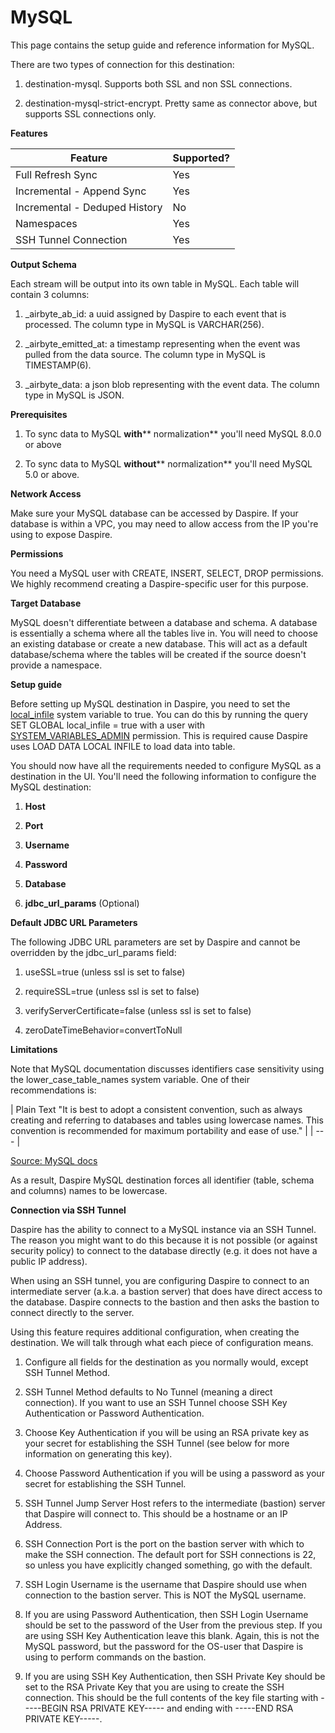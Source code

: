 # MySQL

This page contains the setup guide and reference information for MySQL.

There are two types of connection for this destination:

1. destination-mysql. Supports both SSL and non SSL connections.

1. destination-mysql-strict-encrypt. Pretty same as connector above, but supports SSL connections only.

**Features**

| Feature | Supported? |
| --- | --- |
| Full Refresh Sync | Yes |
| Incremental - Append Sync | Yes |
| Incremental - Deduped History | No |
| Namespaces | Yes |
| SSH Tunnel Connection | Yes |

**Output Schema**

Each stream will be output into its own table in MySQL. Each table will contain 3 columns:

1. \_airbyte\_ab\_id: a uuid assigned by Daspire to each event that is processed. The column type in MySQL is VARCHAR(256).

1. \_airbyte\_emitted\_at: a timestamp representing when the event was pulled from the data source. The column type in MySQL is TIMESTAMP(6).

1. \_airbyte\_data: a json blob representing with the event data. The column type in MySQL is JSON.

**Prerequisites**

1. To sync data to MySQL **with**** normalization** you'll need MySQL 8.0.0 or above

1. To sync data to MySQL **without**** normalization** you'll need MySQL 5.0 or above.

**Network Access**

Make sure your MySQL database can be accessed by Daspire. If your database is within a VPC, you may need to allow access from the IP you're using to expose Daspire.

**Permissions**

You need a MySQL user with CREATE, INSERT, SELECT, DROP permissions. We highly recommend creating a Daspire-specific user for this purpose.

**Target Database**

MySQL doesn't differentiate between a database and schema. A database is essentially a schema where all the tables live in. You will need to choose an existing database or create a new database. This will act as a default database/schema where the tables will be created if the source doesn't provide a namespace.

**Setup guide**

Before setting up MySQL destination in Daspire, you need to set the [local\_infile](https://dev.mysql.com/doc/refman/8.0/en/server-system-variables.html#sysvar_local_infile) system variable to true. You can do this by running the query SET GLOBAL local\_infile = true with a user with [SYSTEM\_VARIABLES\_ADMIN](https://dev.mysql.com/doc/refman/8.0/en/privileges-provided.html#priv_system-variables-admin) permission. This is required cause Daspire uses LOAD DATA LOCAL INFILE to load data into table.

You should now have all the requirements needed to configure MySQL as a destination in the UI. You'll need the following information to configure the MySQL destination:

1. **Host**

1. **Port**

1. **Username**

1. **Password**

1. **Database**

1. **jdbc\_url\_params** (Optional)

**Default JDBC URL Parameters**

The following JDBC URL parameters are set by Daspire and cannot be overridden by the jdbc\_url\_params field:

1. useSSL=true (unless ssl is set to false)

1. requireSSL=true (unless ssl is set to false)

1. verifyServerCertificate=false (unless ssl is set to false)

1. zeroDateTimeBehavior=convertToNull

**Limitations**

Note that MySQL documentation discusses identifiers case sensitivity using the lower\_case\_table\_names system variable. One of their recommendations is:

| Plain Text
"It is best to adopt a consistent convention, such as always creating and referring to databases and tables using lowercase names.
 This convention is recommended for maximum portability and ease of use." |
| --- |

[Source: MySQL docs](https://dev.mysql.com/doc/refman/8.0/en/identifier-case-sensitivity.html)

As a result, Daspire MySQL destination forces all identifier (table, schema and columns) names to be lowercase.

**Connection via SSH Tunnel**

Daspire has the ability to connect to a MySQL instance via an SSH Tunnel. The reason you might want to do this because it is not possible (or against security policy) to connect to the database directly (e.g. it does not have a public IP address).

When using an SSH tunnel, you are configuring Daspire to connect to an intermediate server (a.k.a. a bastion server) that does have direct access to the database. Daspire connects to the bastion and then asks the bastion to connect directly to the server.

Using this feature requires additional configuration, when creating the destination. We will talk through what each piece of configuration means.

1. Configure all fields for the destination as you normally would, except SSH Tunnel Method.

1. SSH Tunnel Method defaults to No Tunnel (meaning a direct connection). If you want to use an SSH Tunnel choose SSH Key Authentication or Password Authentication.

1. Choose Key Authentication if you will be using an RSA private key as your secret for establishing the SSH Tunnel (see below for more information on generating this key).

1. Choose Password Authentication if you will be using a password as your secret for establishing the SSH Tunnel.

1. SSH Tunnel Jump Server Host refers to the intermediate (bastion) server that Daspire will connect to. This should be a hostname or an IP Address.

1. SSH Connection Port is the port on the bastion server with which to make the SSH connection. The default port for SSH connections is 22, so unless you have explicitly changed something, go with the default.

1. SSH Login Username is the username that Daspire should use when connection to the bastion server. This is NOT the MySQL username.

1. If you are using Password Authentication, then SSH Login Username should be set to the password of the User from the previous step. If you are using SSH Key Authentication leave this blank. Again, this is not the MySQL password, but the password for the OS-user that Daspire is using to perform commands on the bastion.

1. If you are using SSH Key Authentication, then SSH Private Key should be set to the RSA Private Key that you are using to create the SSH connection. This should be the full contents of the key file starting with -----BEGIN RSA PRIVATE KEY----- and ending with -----END RSA PRIVATE KEY-----.